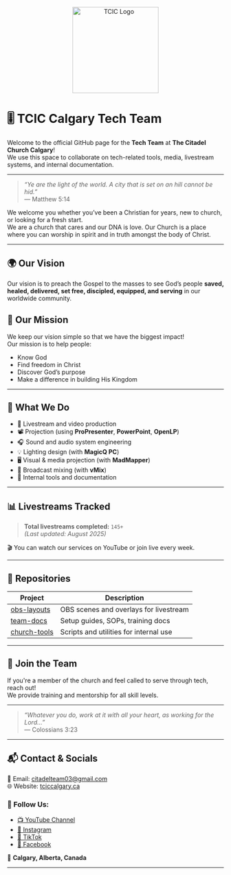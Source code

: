 <p align="center">
  <img src="https://your-image-url.com/logo.png" alt="TCIC Logo" width="200"/>
</p>

# 🎚️ TCIC Calgary Tech Team

Welcome to the official GitHub page for the **Tech Team** at **The Citadel Church Calgary**!  
We use this space to collaborate on tech-related tools, media, livestream systems, and internal documentation.

---

> _“Ye are the light of the world. A city that is set on an hill cannot be hid.”_  
> — Matthew 5:14

We welcome you whether you’ve been a Christian for years, new to church, or looking for a fresh start.  
We are a church that cares and our DNA is love. Our Church is a place where you can worship in spirit and in truth amongst the body of Christ.

---

## 🌍 Our Vision

Our vision is to preach the Gospel to the masses to see God’s people **saved, healed, delivered, set free, discipled, equipped, and serving** in our worldwide community.

## 🙏 Our Mission

We keep our vision simple so that we have the biggest impact!  
Our mission is to help people:

- Know God  
- Find freedom in Christ  
- Discover God’s purpose  
- Make a difference in building His Kingdom

---

## 💼 What We Do

- 🎥 Livestream and video production
- 📽️ Projection (using **ProPresenter**, **PowerPoint**, **OpenLP**)
- 🎧 Sound and audio system engineering
- 💡 Lighting design (with **MagicQ PC**)
- 🖥️ Visual & media projection (with **MadMapper**)
- 📡 Broadcast mixing (with **vMix**)
- 🧰 Internal tools and documentation

---

## 📊 Livestreams Tracked

> **Total livestreams completed:** `145+`  
> *(Last updated: August 2025)*

🎬 You can watch our services on YouTube or join live every week.

---

## 📁 Repositories

| Project | Description |
|--------|-------------|
| [obs-layouts](https://github.com/YourChurchTech/obs-layouts) | OBS scenes and overlays for livestream |
| [team-docs](https://github.com/YourChurchTech/team-docs) | Setup guides, SOPs, training docs |
| [church-tools](https://github.com/YourChurchTech/church-tools) | Scripts and utilities for internal use |

---

## 🙌 Join the Team

If you're a member of the church and feel called to serve through tech, reach out!  
We provide training and mentorship for all skill levels.

---

> _“Whatever you do, work at it with all your heart, as working for the Lord...”_  
> — Colossians 3:23

---

## 📬 Contact & Socials

📧 Email: [citadelteam03@gmail.com](mailto:citadelteam03@gmail.com)  
🌐 Website: [tciccalgary.ca](https://www.tciccalgary.ca)

### 📱 Follow Us:

- [📺 YouTube Channel](https://youtube.com/your-channel)
- [📸 Instagram](https://instagram.com/your-handle)
- [🎵 TikTok](https://tiktok.com/@your-handle)
- [📘 Facebook](https://facebook.com/your-page)

📍 **Calgary, Alberta, Canada**

---


